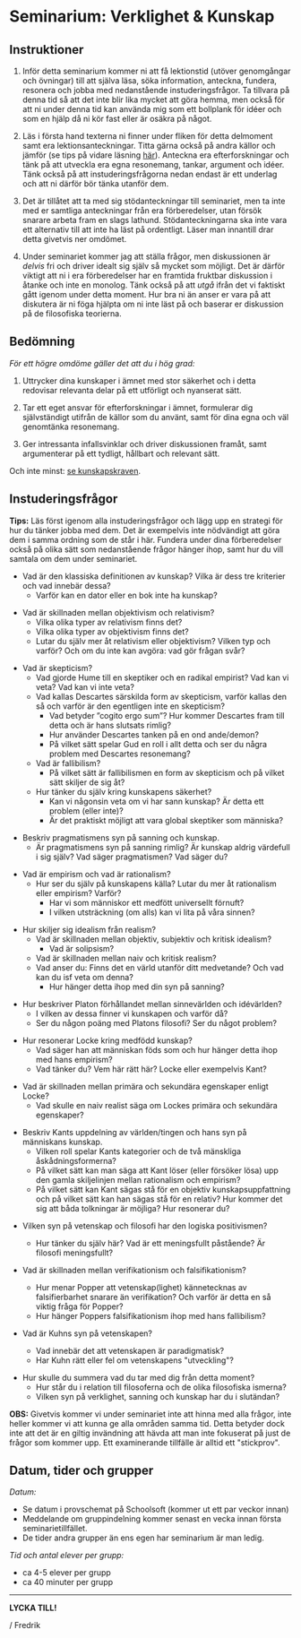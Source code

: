 # Seminarium: Verklighet & Kunskap

## Instruktioner

1. Inför detta seminarium kommer ni att få lektionstid (utöver genomgångar och övningar) till att själva läsa, söka information, anteckna, fundera, resonera och jobba med nedanstående instuderingsfrågor. Ta tillvara på denna tid så att det inte blir lika mycket att göra hemma, men också för att ni under denna tid kan använda mig som ett bollplank för idéer och som en hjälp då ni kör fast eller är osäkra på något. 

2. Läs i första hand texterna ni finner under fliken för detta delmoment samt era lektionsanteckningar. Titta gärna också på andra källor och jämför (se tips på vidare läsning [här](../x_lankar/lanklista.md)). Anteckna era efterforskningar och tänk på att utveckla era egna resonemang, tankar, argument och idéer. Tänk också på att instuderingsfrågorna nedan endast är ett underlag och att ni därför bör tänka utanför dem. 

3. Det är tillåtet att ta med sig stödanteckningar till seminariet, men ta inte med er samtliga anteckningar från era förberedelser, utan försök snarare arbeta fram en slags lathund. Stödanteckningarna ska inte vara ett alternativ till att inte ha läst på ordentligt. Läser man innantill drar detta givetvis ner omdömet. 

4. Under seminariet kommer jag att ställa frågor, men diskussionen är _delvis_ fri och driver idealt sig själv så mycket som möjligt. Det är därför viktigt att ni i era förberedelser har en framtida fruktbar diskussion i åtanke och inte en monolog. Tänk också på att _utgå_ ifrån det vi faktiskt gått igenom under detta moment. Hur bra ni än anser er vara på att diskutera är ni föga hjälpta om ni inte läst på och baserar er diskussion på de filosofiska teorierna.  

## Bedömning

*För ett högre omdöme gäller det att du i hög grad:*

1. Uttrycker dina kunskaper i ämnet med stor säkerhet och i detta redovisar relevanta delar på ett utförligt och nyanserat sätt.

2. Tar ett eget ansvar för efterforskningar i ämnet, formulerar dig självständigt utifrån de källor som du använt, samt för dina egna och väl genomtänka resonemang.

3. Ger intressanta infallsvinklar och driver diskussionen framåt, samt argumenterar på ett tydligt, hållbart och relevant sätt.

Och inte minst: [se kunskapskraven](../1_intro/kursplan.md#Kunskapskrav).

<!--Få in något om att svara på följdfrågor här -->


## Instuderingsfrågor

**Tips:** Läs först igenom alla instuderingsfrågor och lägg upp en strategi för hur du tänker jobba med dem. Det är exempelvis inte nödvändigt att göra dem i samma ordning som de står i här. Fundera under dina förberedelser också på olika sätt som nedanstående frågor hänger ihop, samt hur du vill samtala om dem under seminariet.

<!--Se inspiration här: (thomas) Kunskap_verklighet_Matrix.docx -->

<!--  - Vad är metafysik och ontologi? 	- Vad är monism, dualism och pluralism? - Vad är epistemologi?  	- Vilka frågor berör epistemologi? -->

<!-- Vad är materialism/fysikalism?  	- Gällande vilken fråga uppstår ibland invändningar mot denna? -->

- Vad är den klassiska definitionen av kunskap? Vilka är dess tre kriterier och vad innebär dessa?
	- Varför kan en dator eller en bok inte ha kunskap? 

<!--Vad kan de ha istället? -->

<!--		- Anser du själv att de är rimliga (varför/varför inte)? -->

- Vad är skillnaden mellan objektivism och relativism?
	- Vilka olika typer av relativism finns det?
	- Vilka olika typer av objektivism finns det? 
	- Lutar du själv mer åt relativism eller objektivism? Vilken typ och varför? Och om du inte kan avgöra: vad gör frågan svår? 

<!--	- Vilka argument kan du se för de olika möjliga positionerna? -->

<!--Hur hänger detta samman med din syn på verkligheten? -->

- Vad är skepticism?
	- Vad gjorde Hume till en skeptiker och en radikal empirist? Vad kan vi veta? Vad kan vi inte veta?
	- Vad kallas Descartes särskilda form av skepticism, varför kallas den så och varför är den egentligen inte en skepticism? 
		- Vad betyder ”cogito ergo sum”? Hur kommer Descartes fram till detta och är hans slutsats rimlig?
		- Hur använder Descartes tanken på en ond ande/demon?
		- På vilket sätt spelar Gud en roll i allt detta och ser du några problem med Descartes resonemang? 
	- Vad är fallibilism? 
		- På vilket sätt är fallibilismen en form av skepticism och på vilket sätt skiljer de sig åt? 
	- Hur tänker du själv kring kunskapens säkerhet? 
		- Kan vi någonsin veta om vi har sann kunskap? Är detta ett problem (eller inte)? 
		- Är det praktiskt möjligt att vara global skeptiker som människa? 


<!--		- Kan vi lära oss något av Descartes angreppssätt (hans metodologiska skepticism)? -->

- Beskriv pragmatismens syn på sanning och kunskap. 
	- Är pragmatismens syn på sanning rimlig? Är kunskap aldrig värdefull i sig själv? Vad säger pragmatismen? Vad säger du?

<!--	- Vad tänker du själv om denna? Dags att göra sig av med den "gamla" synen på sanning?  -->


<!--Vad tänker du, finns det kunskap som är värdefull i sig eller är kunskap alltid värdefull i relation till något annat (instrumentell)? -->

- Vad är empirism och vad är rationalism?
	- Hur ser du själv på kunskapens källa? Lutar du mer åt rationalism eller empirism? Varför? 
		- Har vi som människor ett medfött universellt förnuft? 
		- I vilken utsträckning (om alls) kan vi lita på våra sinnen? 

<!--	- Vilka av filosoferna Platon, Descartes, Locke och Hume är rationalister och vilka av dem är empirister? Hur då?  -->

- Hur skiljer sig idealism från realism?
	- Vad är skillnaden mellan objektiv, subjektiv och kritisk idealism? 
		- Vad är solipsism? 
	- Vad är skillnaden mellan naiv och kritisk realism?
	- Vad anser du: Finns det en värld utanför ditt medvetande? Och vad kan du isf veta om denna?
		- Hur hänger detta ihop med din syn på sanning? 

<!--	- Platon är främst en viss typ av idealist, men också en viss typ av realist. Vilka? -->

<!--- Vad är solipsism? 	- På vilket sätt är denna rimlig? På vilket sätt är den orimlig? 	- Är solipsism en typ av idealism eller en typ av realism? Varför?  -->


- Hur beskriver Platon förhållandet mellan sinnevärlden och idévärlden? 
	* I vilken av dessa finner vi kunskapen och varför då?
	- Ser du någon poäng med Platons filosofi? Ser du något problem?

<!--- Vad betyder det att sinnevärldens ting är förgängliga och på vilket sätt kontrasterar detta mot idévärlden? -->


- Hur resonerar Locke kring medfödd kunskap? 
	- Vad säger han att människan föds som och hur hänger detta ihop med hans empirism?  
	- Vad tänker du? Vem här rätt här? Locke eller exempelvis Kant? 
* Vad är skillnaden mellan primära och sekundära egenskaper enligt Locke? 
	- Vad skulle en naiv realist säga om Lockes primära och sekundära egenskaper?

<!--* Vad är skillnaden mellan enkla och komplexa idéer hos Locke? 	- Hur hänger detta ihop med hans empirism tänker du? -->


- Beskriv Kants uppdelning av världen/tingen och hans syn på människans kunskap. 
	- Vilken roll spelar Kants kategorier och de två mänskliga åskådningsformerna?
	- På vilket sätt kan man säga att Kant löser (eller försöker lösa) upp den gamla skiljelinjen mellan rationalism och empirism? 
	- På vilket sätt kan Kant sägas stå för en objektiv kunskapsuppfattning och på vilket sätt kan han sägas stå för en relativ? Hur kommer det sig att båda tolkningar är möjliga? Hur resonerar du?

<!--	- Var Kant realist eller idealist? Vilken typ, hur då och varför? -->

* Vilken syn på vetenskap och filosofi har den logiska positivismen? 
	* Hur tänker du själv här? Vad är ett meningsfullt påstående? Är filosofi meningsfullt? 

* Vad är skillnaden mellan verifikationism och falsifikationism?
	* Hur menar Popper att vetenskap(lighet) kännetecknas av falsifierbarhet snarare än verifikation? Och varför är detta en så viktig fråga för Popper? 
	* Hur hänger Poppers falsifikationism ihop med hans fallibilism?

* Vad är Kuhns syn på vetenskapen? 
	* Vad innebär det att vetenskapen är paradigmatisk? 
	* Har Kuhn rätt eller fel om vetenskapens "utveckling"? 

<!--	* Kan Kuhns teori i någon mening tillämpas på vårt liv utanför vetenskapen?  -->

<!--	* På vilket sätt är paradigmen ojämförbara?  -->

- Hur skulle du summera vad du tar med dig från detta moment?
	- Hur står du i relation till filosoferna och de olika filosofiska ismerna?
	- Vilken syn på verklighet, sanning och kunskap har du i slutändan? 

**OBS:** Givetvis kommer vi under seminariet inte att hinna med alla frågor, inte heller kommer vi att kunna ge alla områden samma tid. Detta betyder dock inte att det är en giltig invändning att hävda att man inte fokuserat på just de frågor som kommer upp. Ett examinerande tillfälle är alltid ett "stickprov". 

## Datum, tider och grupper

_Datum:_

* Se datum i provschemat på Schoolsoft (kommer ut ett par veckor innan)
* Meddelande om gruppindelning kommer senast en vecka innan första seminarietillfället.  
* De tider andra grupper än ens egen har seminarium är man ledig.

_Tid och antal elever per grupp:_

* ca 4-5 elever per grupp 
* ca 40 minuter per grupp

***

**LYCKA TILL!**

/ Fredrik

